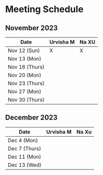 # Meeting Schedule

## November 2023
| Date          | Urvisha M | Na XU     | 
| ------------- | --------- | --------- |           
| Nov 12 (Sun)  |     X     |     X     |           
| Nov 13 (Mon)  |           |           |           
| Nov 16 (Thurs)|           |           |           
| Nov 20 (Mon)  |           |           |           
| Nov 23 (Thurs)|           |           |    
| Nov 27 (Mon)  |           |           |          
| Nov 30 (Thurs)|           |           |           

## December 2023
| Date          | Urvisha M | Na Xu     | 
| ------------- | --------- | --------- |        
| Dec 4 (Mon)   |           |           |           
| Dec 7 (Thurs) |           |           |           
| Dec 11 (Mon)  |           |           |   
| Dec 13 (Wed)  |           |           |          